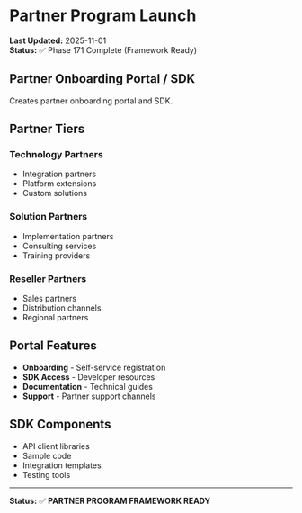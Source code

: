 # Partner Program Launch

**Last Updated:** 2025-11-01  
**Status:** ✅ Phase 171 Complete (Framework Ready)

## Partner Onboarding Portal / SDK

Creates partner onboarding portal and SDK.

## Partner Tiers

### Technology Partners

- Integration partners
- Platform extensions
- Custom solutions

### Solution Partners

- Implementation partners
- Consulting services
- Training providers

### Reseller Partners

- Sales partners
- Distribution channels
- Regional partners

## Portal Features

- **Onboarding** - Self-service registration
- **SDK Access** - Developer resources
- **Documentation** - Technical guides
- **Support** - Partner support channels

## SDK Components

- API client libraries
- Sample code
- Integration templates
- Testing tools

---

**Status:** ✅ **PARTNER PROGRAM FRAMEWORK READY**
